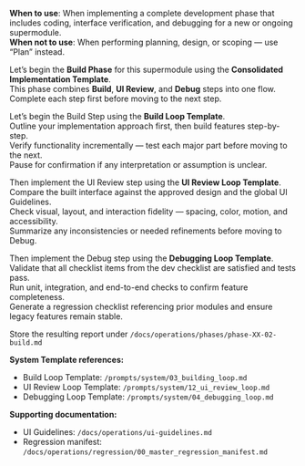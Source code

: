 **When to use**: When implementing a complete development phase that includes coding, interface verification, and debugging for a new or ongoing supermodule.  
**When not to use**: When performing planning, design, or scoping — use “Plan” instead.

Let’s begin the **Build Phase** for this supermodule using the **Consolidated Implementation Template**.  
This phase combines **Build**, **UI Review**, and **Debug** steps into one flow. Complete each step first before moving to the next step.

Let’s begin the Build Step using the **Build Loop Template**.  
Outline your implementation approach first, then build features step-by-step.  
Verify functionality incrementally — test each major part before moving to the next.  
Pause for confirmation if any interpretation or assumption is unclear.

Then implement the UI Review step using the **UI Review Loop Template**.  
Compare the built interface against the approved design and the global UI Guidelines.  
Check visual, layout, and interaction fidelity — spacing, color, motion, and accessibility.  
Summarize any inconsistencies or needed refinements before moving to Debug.

Then implement the Debug step using the **Debugging Loop Template**.  
Validate that all checklist items from the dev checklist are satisfied and tests pass.  
Run unit, integration, and end-to-end checks to confirm feature completeness.  
Generate a regression checklist referencing prior modules and ensure legacy features remain stable.

Store the resulting report under `/docs/operations/phases/phase-XX-02-build.md`

**System Template references:**  
- Build Loop Template: `/prompts/system/03_building_loop.md`  
- UI Review Loop Template: `/prompts/system/12_ui_review_loop.md`  
- Debugging Loop Template: `/prompts/system/04_debugging_loop.md`  

**Supporting documentation:**   
- UI Guidelines: `/docs/operations/ui-guidelines.md`  
- Regression manifest: `/docs/operations/regression/00_master_regression_manifest.md`